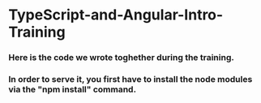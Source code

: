 # TypeScript-and-Angular-Intro-Training

### Here is the code we wrote toghether during the training.
### In order to serve it, you first have to install the node modules via the "npm install" command.

